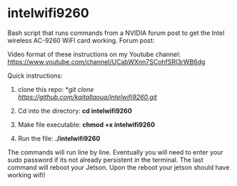 # intelwifi9260
Bash script that runs commands from a NVIDIA forum post to get the Intel wireless AC-9260 WiFI card working.
Forum post: 

Video format of these instructions on my Youtube channel: https://www.youtube.com/channel/UCabWXnn7SCohfSRl3rWB6dg

Quick instructions:
1. clone this repo: **git clone https://github.com/kaitallaoua/intelwifi9260.git*

2. Cd into the directory: **cd intelwifi9260**

3. Make file executable: **chmod +x intelwifi9260**

4. Run the file: **./intelwifi9260**

The commands will run line by line. Eventually you will need to enter your sudo password if its not already persistent in the terminal.
The last command will reboot your Jetson. Upon the reboot your jetson should have working wifi!
